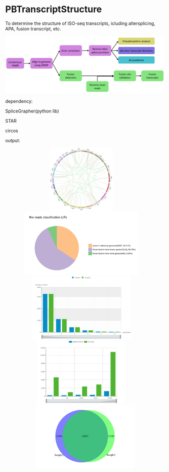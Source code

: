 # PBTranscriptStructure
To determine the structure of ISO-seq transcripts, icluding altersplicing, APA, fusion transcript, etc.

<p align="center">
  <img src="examplePlots/gene_structure_annot.png" width=800">
</p>

dependency:

SpliceGrapher(python lib)

STAR

circos

output:

<p align="center">
  <img src="examplePlots/circos.png" height=200"> &nbsp; &nbsp; &nbsp;
  <img src="examplePlots/isotype.png" height=200"> &nbsp; &nbsp; &nbsp;
  <img src="examplePlots/APA.png" height=200"> &nbsp; &nbsp; &nbsp;
  <img src="examplePlots/AS.png" height=200"> &nbsp; &nbsp; &nbsp;
  <img src="examplePlots/isoform_venn.png" height=200">
</p>
